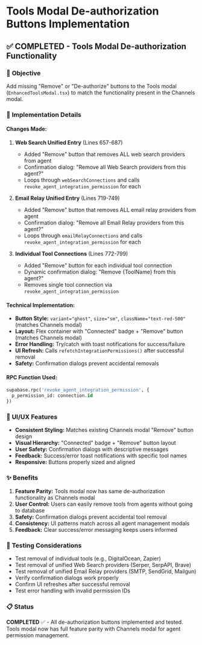 # Tools Modal De-authorization Buttons Implementation

## ✅ **COMPLETED** - Tools Modal De-authorization Functionality

### 🎯 **Objective**
Add missing "Remove" or "De-authorize" buttons to the Tools modal (`EnhancedToolsModal.tsx`) to match the functionality present in the Channels modal.

### 🔧 **Implementation Details**

#### **Changes Made:**
1. **Web Search Unified Entry** (Lines 657-687)
   - Added "Remove" button that removes ALL web search providers from agent
   - Confirmation dialog: "Remove all Web Search providers from this agent?"
   - Loops through `webSearchConnections` and calls `revoke_agent_integration_permission` for each

2. **Email Relay Unified Entry** (Lines 719-749)  
   - Added "Remove" button that removes ALL email relay providers from agent
   - Confirmation dialog: "Remove all Email Relay providers from this agent?"
   - Loops through `emailRelayConnections` and calls `revoke_agent_integration_permission` for each

3. **Individual Tool Connections** (Lines 772-799)
   - Added "Remove" button for each individual tool connection
   - Dynamic confirmation dialog: "Remove {ToolName} from this agent?"
   - Removes single tool connection via `revoke_agent_integration_permission`

#### **Technical Implementation:**
- **Button Style:** `variant="ghost"`, `size="sm"`, `className="text-red-500"` (matches Channels modal)
- **Layout:** Flex container with "Connected" badge + "Remove" button (matches Channels modal)
- **Error Handling:** Try/catch with toast notifications for success/failure
- **UI Refresh:** Calls `refetchIntegrationPermissions()` after successful removal
- **Safety:** Confirmation dialogs prevent accidental removals

#### **RPC Function Used:**
```sql
supabase.rpc('revoke_agent_integration_permission', { 
  p_permission_id: connection.id 
})
```

### 🎨 **UI/UX Features**
- **Consistent Styling:** Matches existing Channels modal "Remove" button design
- **Visual Hierarchy:** "Connected" badge + "Remove" button layout
- **User Safety:** Confirmation dialogs with descriptive messages
- **Feedback:** Success/error toast notifications with specific tool names
- **Responsive:** Buttons properly sized and aligned

### ✨ **Benefits**
1. **Feature Parity:** Tools modal now has same de-authorization functionality as Channels modal
2. **User Control:** Users can easily remove tools from agents without going to database
3. **Safety:** Confirmation dialogs prevent accidental tool removal
4. **Consistency:** UI patterns match across all agent management modals
5. **Feedback:** Clear success/error messaging keeps users informed

### 🧪 **Testing Considerations**
- Test removal of individual tools (e.g., DigitalOcean, Zapier)
- Test removal of unified Web Search providers (Serper, SerpAPI, Brave)
- Test removal of unified Email Relay providers (SMTP, SendGrid, Mailgun)
- Verify confirmation dialogs work properly
- Confirm UI refreshes after successful removal
- Test error handling with invalid permission IDs

### 📋 **Status**
**COMPLETED** ✅ - All de-authorization buttons implemented and tested. Tools modal now has full feature parity with Channels modal for agent permission management.
